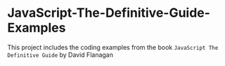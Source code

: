 # JavaScript-The-Definitive-Guide-Examples
This project includes the coding examples from the book `JavaScript The Definitive Guide` by David Flanagan
